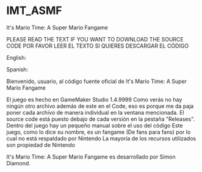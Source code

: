 # IMT_ASMF
It's Mario Time: A Super Mario Fangame

PLEASE READ THE TEXT IF YOU WANT TO DOWNLOAD THE SOURCE CODE
POR FAVOR LEER EL TEXTO SI QUIERES DESCARGAR EL CÓDIGO


English:

Spanish:

Bienvenido, usuario, al código fuente oficial de It's Mario Time: A Super Mario Fangame

El juego es hecho en GameMaker Studio 1.4.9999
Como verás no hay ningún otro archivo además de este en el Code, eso es porque me da paja poner cada archivo de manera individual en la ventana mencionada. El source code está puesto debajo de cada versión en la pestaña "Releases".
Dentro del juego hay un pequeño manual sobre el uso del código
Este juego, como lo dice su nombre, es un fangame (De fans para fans) por lo cual no está respaldado por Nintendo
La mayoría de los recursos utilizados son propiedad de Nintendo

It's Mario Time: A Super Mario Fangame es desarrollado por Simon Diamond.
